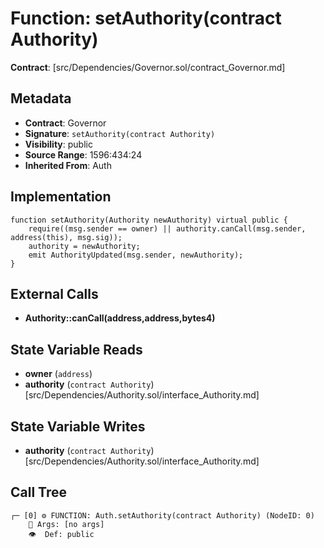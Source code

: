 # Function: setAuthority(contract Authority)

**Contract**: [src/Dependencies/Governor.sol/contract_Governor.md]

## Metadata

- **Contract**: Governor
- **Signature**: `setAuthority(contract Authority)`
- **Visibility**: public
- **Source Range**: 1596:434:24
- **Inherited From**: Auth

## Implementation

```solidity
function setAuthority(Authority newAuthority) virtual public {
    require((msg.sender == owner) || authority.canCall(msg.sender, address(this), msg.sig));
    authority = newAuthority;
    emit AuthorityUpdated(msg.sender, newAuthority);
}
```

## External Calls

- **Authority::canCall(address,address,bytes4)**

## State Variable Reads

- **owner** (`address`)
- **authority** (`contract Authority`) [src/Dependencies/Authority.sol/interface_Authority.md]

## State Variable Writes

- **authority** (`contract Authority`) [src/Dependencies/Authority.sol/interface_Authority.md]

## Call Tree

```
┌─ [0] ⚙️ FUNCTION: Auth.setAuthority(contract Authority) (NodeID: 0)
    💬 Args: [no args]
    👁️  Def: public
```
